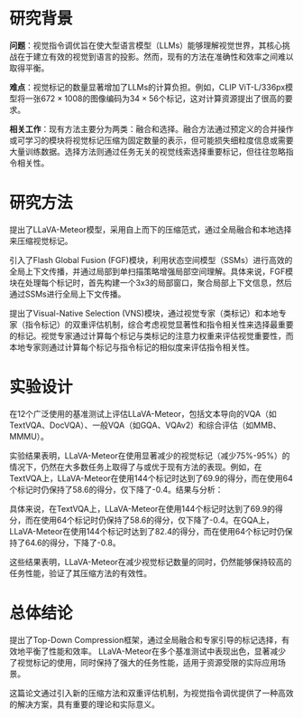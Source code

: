 # ​​研究背景​​
**问题**：视觉指令调优旨在使大型语言模型（LLMs）能够理解视觉世界，其核心挑战在于建立有效的视觉到语言的投影。然而，现有的方法在准确性和效率之间难以取得平衡。

**难点**：视觉标记的数量显著增加了LLMs的计算负担。例如，CLIP ViT-L/336px模型将一张$672 \times 1008$的图像编码为$34\times 56$个标记，这对计算资源提出了很高的要求。

**相关工作**：现有方法主要分为两类：融合和选择。融合方法通过预定义的合并操作或可学习的模块将视觉标记压缩为固定数量的表示，但可能损失细粒度信息或需要大量训练数据。选择方法则通过任务无关的视觉线索选择重要标记，但往往忽略指令相关性。
# ​​研究方法​​
提出了LLaVA-Meteor模型，采用自上而下的压缩范式，通过全局融合和本地选择来压缩视觉标记。

引入了Flash Global Fusion (FGF)模块，利用状态空间模型（SSMs）进行高效的全局上下文传播，并通过局部到单扫描策略增强局部空间理解。具体来说，FGF模块在处理每个标记时，首先构建一个3x3的局部窗口，聚合局部上下文信息，然后通过SSMs进行全局上下文传播。

提出了Visual-Native Selection (VNS)模块，通过视觉专家（类标记）和本地专家（指令标记）的双重评估机制，综合考虑视觉显著性和指令相关性来选择最重要的标记。视觉专家通过计算每个标记与类标记的注意力权重来评估视觉重要性，而本地专家则通过计算每个标记与指令标记的相似度来评估指令相关性。
# ​​实验设计​​
在12个广泛使用的基准测试上评估LLaVA-Meteor，包括文本导向的VQA（如TextVQA、DocVQA）、一般VQA（如GQA、VQAv2）和综合评估（如MMB、MMMU）。

实验结果表明，LLaVA-Meteor在使用显著减少的视觉标记（减少75%-95%）的情况下，仍然在大多数任务上取得了与或优于现有方法的表现。例如，在TextVQA上，LLaVA-Meteor在使用144个标记时达到了69.9的得分，而在使用64个标记时仍保持了58.6的得分，仅下降了-0.4。
​​结果与分析​​：

具体来说，在TextVQA上，LLaVA-Meteor在使用144个标记时达到了69.9的得分，而在使用64个标记时仍保持了58.6的得分，仅下降了-0.4。在GQA上，LLaVA-Meteor在使用144个标记时达到了82.4的得分，而在使用64个标记时仍保持了64.6的得分，下降了-0.8。

这些结果表明，LLaVA-Meteor在减少视觉标记数量的同时，仍然能够保持较高的任务性能，验证了其压缩方法的有效性。
# ​​总体结论​​
提出了Top-Down Compression框架，通过全局融合和专家引导的标记选择，有效地平衡了性能和效率。
LLaVA-Meteor在多个基准测试中表现出色，显著减少了视觉标记的使用，同时保持了强大的任务性能，适用于资源受限的实际应用场景。

这篇论文通过引入新的压缩方法和双重评估机制，为视觉指令调优提供了一种高效的解决方案，具有重要的理论和实际意义。